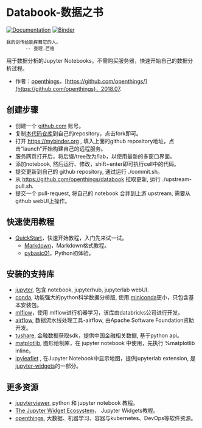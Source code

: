 # Databook-数据之书

[![Documentation](http://readthedocs.org/projects/ipyleaflet/badge/?version=latest)](https://github.com/openthings)
[![Binder](https://img.shields.io/badge/launch-binder-brightgreen.svg)](https://mybinder.org/v2/gh/openthings/databook/master)

```
我的剑传给能挥舞它的人。
       -- 查理.芒格
```

用于数据分析的Jupyter Notebooks。不需购买服务器，快速开始自己的数据分析过程。

- 作者：[openthings](https://my.oschina.net/u/2306127)，[https://github.com/openthings/](https://github.com/openthings)，2018.07.

## 创建步骤

- 创建一个 [github.com](https://www.github.com) 账号。
- 复制[本代码仓库](https://github.com/openthings/databook)到自己的repository，点击fork即可。
- 打开 https://mybinder.org , 填入上面的github repository地址，点击“launch”开始构建自己的远程服务。
- 服务网页打开后，将后缀/tree改为/lab，以使用最新的多窗口界面。
- 添加notebook, 然后运行、修改，shift+enter即可执行cell中的代码。
- 提交更新到自己的 github repository, 通过运行 ./commit.sh。
- 从 https://github.com/openthings/databook 拉取更新, 运行 ./upstream-pull.sh.
- 提交一个 pull-request, 将自己的 notebook 合并到上游 upstream, 需要从 github webUI上操作。

## 快速使用教程

- [QuickStart](quickstart)，快速开始教程，入门先来试一试。
  - [Markdown](quickstart/markdown.ipynb)，Markdown格式教程。
  - [pybasic01](quickstart/pybasic01.ipynb)，Python初体验。

## 安装的支持库

- [jupyter](https://jupyter.org), 包含 notebook, jupyterhub, jupyterlab webUI.
- [conda](https://www.anaconda.com), 功能强大的python科学数据分析版, 使用 [miniconda](https://conda.io/miniconda.html)更小，只包含基本安装包。
- [mlflow](https://mlflow.org/)，使用 mlflow进行机器学习，该库由databricks公司进行开发。
- [airflow](https://airflow.incubator.apache.org/), 数据流水线处理工具-airflow, 由Apache Software Foundation资助开发。
- [tushare](http://tushare.org), 金融数据获取sdk，提供中国金融相关数据, 基于python api。
- [matplotlib](https://matplotlib.org/), 图形绘制库，在 jupyter notebook 中使用，先执行 %matplotlib inline。
- [ipyleaflet](https://github.com/jupyter-widgets/ipyleaflet) , 在Jupyter Notebook中显示地图，提供jupyterlab extension, 是 [jupyter-widgets](https://github.com/jupyter-widgets)的一部分。

## 更多资源

- [jupyterviewer](https://jupyterviewers.org), python 和 jupyter notebook 教程。
- [The Jupyter Widget Ecosystem](https://github.com/jupyter-widgets/tutorial)， Jupyter Widgets教程。
- [openthings](https://my.oschina.net/u/2306127), 大数据、机器学习、容器与kubernetes、DevOps等软件资源。